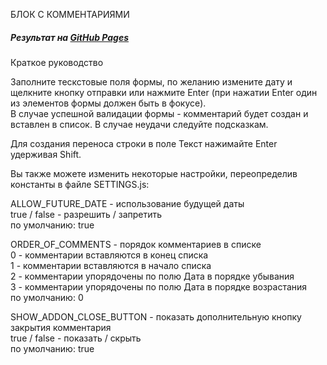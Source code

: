 БЛОК С КОММЕНТАРИЯМИ

##### Результат на [GitHub Pages](https://dysom.github.io/task_2_4_comments/)

Краткое руководство

Заполните тескстовые поля формы, по желанию измените дату и щелкните кнопку отправки или нажмите Enter (при нажатии Enter один из элементов формы должен быть в фокусе).\
В случае успешной валидации формы - комментарий будет создан и вставлен в список. В случае неудачи следуйте подсказкам.

Для создания переноса строки в поле Текст нажимайте Enter удерживая Shift.

Вы также можете изменить некоторые настройки, переопределив константы в файле SETTINGS.js:

ALLOW_FUTURE_DATE - использование будущей даты\
true / false - разрешить / запретить\
по умолчанию: true

ORDER_OF_COMMENTS - порядок комментариев в списке\
0 - комментарии вставляются в конец списка\
1 - комментарии вставляются в начало списка\
2 - комментарии упорядочены по полю Дата в порядке убывания\
3 - комментарии упорядочены по полю Дата в порядке возрастания\
по умолчанию: 0

SHOW_ADDON_CLOSE_BUTTON - показать дополнительную кнопку закрытия комментария\
true / false - показать / скрыть\
по умолчанию: true
